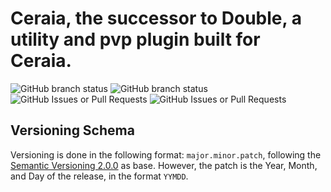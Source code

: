 # Ceraia, the successor to Double, a utility and pvp plugin built for Ceraia.
![GitHub branch status](https://img.shields.io/github/checks-status/Ceraia/Minecraft/master?style=for-the-badge)
![GitHub branch status](https://img.shields.io/github/checks-runs/Ceraia/Minecraft/master?style=for-the-badge)
![GitHub Issues or Pull Requests](https://img.shields.io/github/issues-pr/Ceraia/Minecraft?style=for-the-badge)
![GitHub Issues or Pull Requests](https://img.shields.io/github/issues/Ceraia/Minecraft?style=for-the-badge)

## Versioning Schema
Versioning is done in the following format: `major.minor.patch`, following the [Semantic Versioning 2.0.0](https://semver.org/) as base.
However, the patch is the Year, Month, and Day of the release, in the format `YYMDD`.
